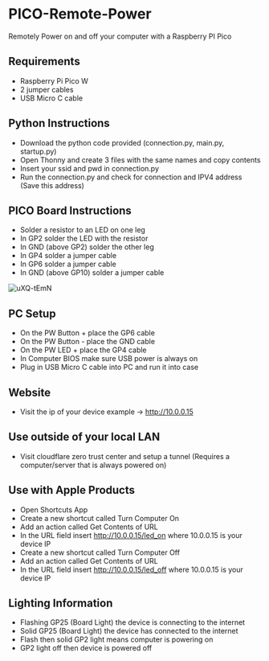 # PICO-Remote-Power
Remotely Power on and off your computer with a Raspberry PI Pico

## Requirements
- Raspberry Pi Pico W
- 2 jumper cables
- USB Micro C cable

## Python Instructions
- Download the python code provided (connection.py, main.py, startup.py)
- Open Thonny and create 3 files with the same names and copy contents
- Insert your ssid and pwd in connection.py
- Run the connection.py and check for connection and IPV4 address (Save this address)

## PICO Board Instructions
- Solder a resistor to an LED on one leg
- In GP2 solder the LED with the resistor
- In GND (above GP2) solder the other leg
- In GP4 solder a jumper cable
- In GP6 solder a jumper cable
- In GND (above GP10) solder a jumper cable

![uXQ-tEmN](https://github.com/trycehuffman/PICO-Remote-Power/assets/45830492/4299c513-74fe-4468-877b-9901311c80db)

## PC Setup
- On the PW Button + place the GP6 cable
- On the PW Button - place the GND cable
- On the PW LED + place the GP4 cable
- In Computer BIOS make sure USB power is always on
- Plug in USB Micro C cable into PC and run it into case

## Website
- Visit the ip of your device example -> http://10.0.0.15

## Use outside of your local LAN
- Visit cloudflare zero trust center and setup a tunnel (Requires a computer/server that is always powered on)

## Use with Apple Products
- Open Shortcuts App
- Create a new shortcut called Turn Computer On
- Add an action called Get Contents of URL
- In the URL field insert http://10.0.0.15/led_on where 10.0.0.15 is your device IP
- Create a new shortcut called Turn Computer Off
- Add an action called Get Contents of URL
- In the URL field insert http://10.0.0.15/led_off where 10.0.0.15 is your device IP

## Lighting Information
- Flashing GP25 (Board Light) the device is connecting to the internet
- Solid GP25 (Board Light) the device has connected to the internet
- Flash then solid GP2 light means computer is powering on 
- GP2 light off then device is powered off
